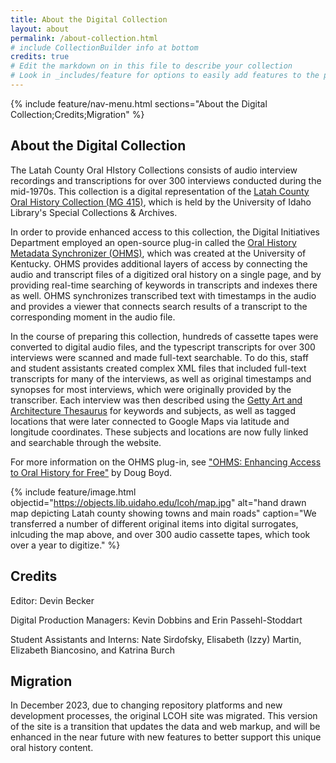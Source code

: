 ```yaml
---
title: About the Digital Collection
layout: about
permalink: /about-collection.html
# include CollectionBuilder info at bottom
credits: true
# Edit the markdown on in this file to describe your collection
# Look in _includes/feature for options to easily add features to the page
---
```


{% include feature/nav-menu.html sections="About the Digital Collection;Credits;Migration" %}

## About the Digital Collection

The Latah County Oral HIstory Collections consists of audio interview recordings and transcriptions for over 300 interviews conducted during the mid-1970s. This collection is a digital representation of the [Latah County Oral History Collection (MG 415)](http://nwda.orbiscascade.org/ark:80444/xv27761), which is held by the University of Idaho Library's Special Collections & Archives.

In order to provide enhanced access to this collection, the Digital Initiatives Department employed an open-source plug-in called the [Oral History Metadata Synchronizer (OHMS)](http://www.oralhistoryonline.org/), which was created at the University of Kentucky. OHMS provides additional layers of access by connecting the audio and transcript files of a digitized oral history on a single page, and by providing real-time searching of keywords in transcripts and indexes there as well. OHMS synchronizes transcribed text with timestamps in the audio and provides a viewer that connects search results of a transcript to the corresponding moment in the audio file.

In the course of preparing this collection, hundreds of cassette tapes were converted to digital audio files, and the typescript transcripts for over 300 interviews were scanned and made full-text searchable. To do this, staff and student assistants created complex XML files that included full-text transcripts for many of the interviews, as well as original timestamps and synopses for most interviews, which were originally provided by the transcriber. Each interview was then described using the [Getty Art and Architecture Thesaurus](http://www.getty.edu/research/tools/vocabularies/aat/) for keywords and subjects, as well as tagged locations that were later connected to Google Maps via latitude and longitude coordinates. These subjects and locations are now fully linked and searchable through the website.

For more information on the OHMS plug-in, see ["OHMS: Enhancing Access to Oral History for Free"](http://ohr.oxfordjournals.org/content/early/2013/03/20/ohr.oht031) by Doug Boyd.

{% include feature/image.html objectid="https://objects.lib.uidaho.edu/lcoh/map.jpg" alt="hand drawn map depicting Latah county showing towns and main roads" caption="We transferred a number of different original items into digital surrogates, inlcuding the map above, and over 300 audio cassette tapes, which took over a year to digitize." %}

## Credits

Editor: Devin Becker

Digital Production Managers: Kevin Dobbins and Erin Passehl-Stoddart

Student Assistants and Interns: Nate Sirdofsky, Elisabeth (Izzy) Martin, Elizabeth Biancosino, and Katrina Burch

## Migration

In December 2023, due to changing repository platforms and new development processes, the original LCOH site was migrated.
This version of the site is a transition that updates the data and web markup, and will be enhanced in the near future with new features to better support this unique oral history content.
